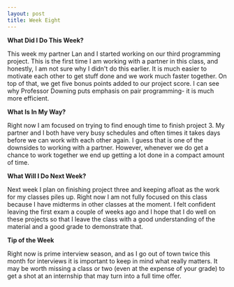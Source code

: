 ```yaml
---
layout: post
title: Week Eight
---
```


**What Did I Do This Week?**

This week my partner Lan and I started working on our third programming project.  This is the first time I am working with a partner in this class, and honestly, I am not sure why I didn't do this earlier.  It is much easier to motivate each other to get stuff done and we work much faster together.  On top of that, we get five bonus points added to our project score.  I can see why Professor Downing puts emphasis on pair programming- it is much more efficient.

**What Is In My Way?**

Right now I am focused on trying to find enough time to finish project 3.  My partner and I both have very busy schedules and often times it takes days before we can work with each other again.  I guess that is one of the downsides to working with a partner.  However, whenever we do get a chance to work together we end up getting a lot done in a compact amount of time.

**What Will I Do Next Week?**

Next week I plan on finishing project three and keeping afloat as the work for my classes piles up.  Right now I am not fully focused on this class because I have midterms in other classes at the moment.  I felt confident leaving the first exam a couple of weeks ago and I hope that I do well on these projects so that I leave the class with a good understanding of the material and a good grade to demonstrate that.

**Tip of the Week**

Right now is prime interview season, and as I go out of town twice this month for interviews it is important to keep in mind what really matters.  It may be worth missing a class or two (even at the expense of your grade) to get a shot at an internship that may turn into a full time offer.
